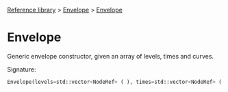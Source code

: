[Reference library](../index.md) > [Envelope](index.md) > [Envelope](envelope.md)

# Envelope

Generic envelope constructor, given an array of levels, times and curves.

Signature:
```python
Envelope(levels=std::vector<NodeRef> ( ), times=std::vector<NodeRef> ( ), curves=std::vector<NodeRef> ( ), clock=None, loop=false)
```
